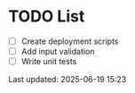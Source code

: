 # TODO List

- [ ] Create deployment scripts
- [ ] Add input validation
- [ ] Write unit tests

Last updated: 2025-06-19 15:23
